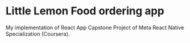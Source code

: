 # Little Lemon Food ordering app
My implementation of React App Capstone Project of 
Meta React Native Specialization (Coursera).